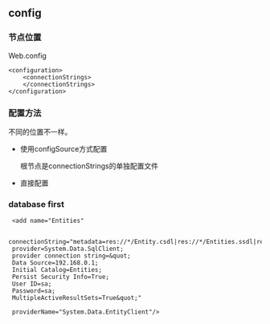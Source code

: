 ﻿## config

### 节点位置

Web.config

```xaml
<configuration>
    <connectionStrings>
    </connectionStrings>
</configuration>
```

### 配置方法

不同的位置不一样。

* 使用configSource方式配置

    根节点是connectionStrings的单独配置文件

* 直接配置

### database first

```
 <add name="Entities" 

 connectionString="metadata=res://*/Entity.csdl|res://*/Entities.ssdl|res://*/Entities.msl;
 provider=System.Data.SqlClient;
 provider connection string=&quot;
 Data Source=192.168.0.1;
 Initial Catalog=Entities;
 Persist Security Info=True;
 User ID=sa;
 Password=sa;
 MultipleActiveResultSets=True&quot;" 

 providerName="System.Data.EntityClient"/>

```


